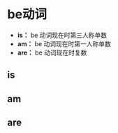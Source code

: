 # be动词

- **is：** be 动词现在时第三人称单数
- **am：** be 动词现在时第一人称单数
- **are：** be 动词现在时复数

## is



## am



## are













